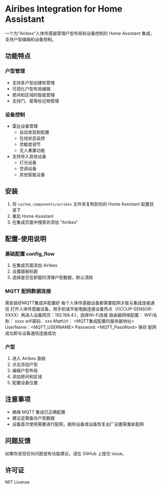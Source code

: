 # Airibes Integration for Home Assistant

一个为"Airibes"人体传感器管理户型布局和设备控制的 Home Assistant 集成，支持户型编辑和设备控制。

## 功能特点

### 户型管理
- 支持多户型创建和管理
- 可视化户型布局编辑
- 房间和区域的智能管理
- 支持门、窗等标记物管理

### 设备控制
- 雷达设备管理
  - 自动发现和配置
  - 在线状态监控
  - 灵敏度调节
  - 无人重置功能
- 支持导入其他设备
  - 灯光设备
  - 空调设备
  - 其他智能设备

## 安装

1. 将 `custom_components/airibes` 文件夹复制到你的 Home Assistant 配置目录下
2. 重启 Home Assistant
3. 在集成页面中搜索并添加 "Airibes"

## 配置-使用说明

### 基础配置 config_flow
1. 在集成页面添加 Airibes
2. 设置面板标题
3. 选择是否在卸载时清理户型数据，默认清除

### MQTT 配网数据连接
需安装好MQTT集成并配置好
每个人体传感器设备都需要配网才能与集成连接通信
打开人体传感器设备，用手机或平板电脑连接设备热点（OCCUP-SENSOR-XXXX）再进入设备网页：192.168.4.1，选择Wi-Fi连接
路由器网络配置：
WiFi名称： xxxx
wifi密码：xxx
MqttUrl： <MQTT集成配置的服务器地址>
UserName：<MQTT_USERNAME>
Password: <MQTT_PassWord>
保存 配网成功即与设备通信连接成功

### 户型
1. 进入 Airibes 面板
2. 点击添加户型
3. 编辑户型布局
4. 添加房间和区域
5. 配置设备位置


## 注意事项
- 确保 MQTT 集成已正确配置
- 建议定期备份户型数据
- 设备首次使用需要进行配网，删除设备或设备恢复出厂设置需重新配网

## 问题反馈
如果你发现任何问题或有功能建议，请在 GitHub 上提交 issue。

## 许可证
MIT License 
